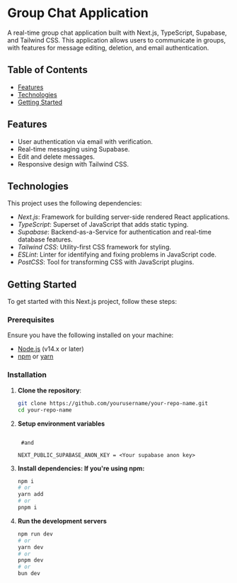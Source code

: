 # Group Chat Application

A real-time group chat application built with Next.js, TypeScript, Supabase, and Tailwind CSS. This application allows users to communicate in groups, with features for message editing, deletion, and email authentication.

## Table of Contents

- [Features](#features)
- [Technologies](#technologies)
- [Getting Started](#getting-started)


## Features

- User authentication via email with verification.
- Real-time messaging using Supabase.
- Edit and delete messages.
- Responsive design with Tailwind CSS.

## Technologies

This project uses the following dependencies:

- *Next.js*: Framework for building server-side rendered React applications.
- *TypeScript*: Superset of JavaScript that adds static typing.
- *Supabase*: Backend-as-a-Service for authentication and real-time database features.
- *Tailwind CSS*: Utility-first CSS framework for styling.
- *ESLint*: Linter for identifying and fixing problems in JavaScript code.
- *PostCSS*: Tool for transforming CSS with JavaScript plugins.

## Getting Started

To get started with this Next.js project, follow these steps:

### Prerequisites

Ensure you have the following installed on your machine:

- [Node.js](https://nodejs.org/) (v14.x or later)
- [npm](https://www.npmjs.com/get-npm) or [yarn](https://yarnpkg.com/getting-started/install)

### Installation

1. **Clone the repository**:
   ```bash
   git clone https://github.com/yourusername/your-repo-name.git
   cd your-repo-name

2. **Setup environment variables**

    ```NEXT_PUBLIC_SUPABASE_URL = <Your supabase url>
     
     #and
     
    NEXT_PUBLIC_SUPABASE_ANON_KEY = <Your supabase anon key>

3. **Install dependencies: If you're using npm:**

    ```bash
    npm i
    # or
    yarn add
    # or
    pnpm i

4. **Run the development servers**

    ```bash
    npm run dev
    # or
    yarn dev
    # or
    pnpm dev
    # or
    bun dev
```
